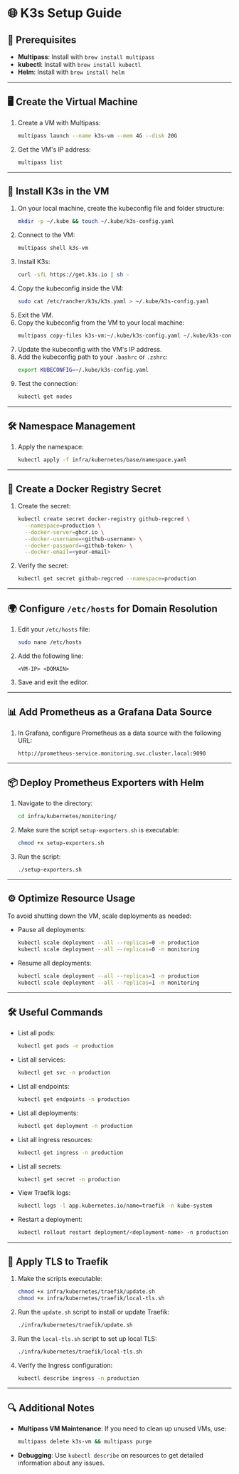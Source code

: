 # 🌐 K3s Setup Guide

## 🚀 Prerequisites

- **Multipass**: Install with `brew install multipass`
- **kubectl**: Install with `brew install kubectl`
- **Helm**: Install with `brew install helm`

---

## 🖥️ Create the Virtual Machine

1. Create a VM with Multipass:
   ```bash
   multipass launch --name k3s-vm --mem 4G --disk 20G
   ```
2. Get the VM's IP address:
   ```bash
   multipass list
   ```

---

## 🔄 Install K3s in the VM

1. On your local machine, create the kubeconfig file and folder structure:
   ```bash
   mkdir -p ~/.kube && touch ~/.kube/k3s-config.yaml
   ```
2. Connect to the VM:
   ```bash
   multipass shell k3s-vm
   ```
3. Install K3s:
   ```bash
   curl -sfL https://get.k3s.io | sh -
   ```
4. Copy the kubeconfig inside the VM:
   ```bash
   sudo cat /etc/rancher/k3s/k3s.yaml > ~/.kube/k3s-config.yaml
   ```
5. Exit the VM.
6. Copy the kubeconfig from the VM to your local machine:
   ```bash
   multipass copy-files k3s-vm:~/.kube/k3s-config.yaml ~/.kube/k3s-config.yaml
   ```
7. Update the kubeconfig with the VM's IP address.
8. Add the kubeconfig path to your `.bashrc` or `.zshrc`:
   ```bash
   export KUBECONFIG=~/.kube/k3s-config.yaml
   ```
9. Test the connection:
   ```bash
   kubectl get nodes
   ```

---

## 🛠️ Namespace Management

1. Apply the namespace:
   ```bash
   kubectl apply -f infra/kubernetes/base/namespace.yaml
   ```

---

## 🔐 Create a Docker Registry Secret

1. Create the secret:
   ```bash
   kubectl create secret docker-registry github-regcred \
     --namespace=production \
     --docker-server=ghcr.io \
     --docker-username=<github-username> \
     --docker-password=<github-token> \
     --docker-email=<your-email>
   ```
2. Verify the secret:
   ```bash
   kubectl get secret github-regcred --namespace=production
   ```

---

## 🌍 Configure `/etc/hosts` for Domain Resolution

1. Edit your `/etc/hosts` file:
   ```bash
   sudo nano /etc/hosts
   ```
2. Add the following line:
   ```
   <VM-IP> <DOMAIN>
   ```
3. Save and exit the editor.

---

## 📊 Add Prometheus as a Grafana Data Source

1. In Grafana, configure Prometheus as a data source with the following URL:
   ```text
   http://prometheus-service.monitoring.svc.cluster.local:9090
   ```

---

## 📦 Deploy Prometheus Exporters with Helm

1. Navigate to the directory:
   ```bash
   cd infra/kubernetes/monitoring/
   ```
2. Make sure the script `setup-exporters.sh` is executable:
   ```bash
   chmod +x setup-exporters.sh
   ```
3. Run the script:
   ```bash
   ./setup-exporters.sh
   ```

---

## ⚙️ Optimize Resource Usage

To avoid shutting down the VM, scale deployments as needed:

- Pause all deployments:

  ```bash
  kubectl scale deployment --all --replicas=0 -n production
  kubectl scale deployment --all --replicas=0 -n monitoring
  ```

- Resume all deployments:

  ```bash
  kubectl scale deployment --all --replicas=1 -n production
  kubectl scale deployment --all --replicas=1 -n monitoring
  ```

---

## 🛠️ Useful Commands

- List all pods:
  ```bash
  kubectl get pods -n production
  ```
- List all services:
  ```bash
  kubectl get svc -n production
  ```
- List all endpoints:
  ```bash
  kubectl get endpoints -n production
  ```
- List all deployments:
  ```bash
  kubectl get deployment -n production
  ```
- List all ingress resources:
  ```bash
  kubectl get ingress -n production
  ```
- List all secrets:
  ```bash
  kubectl get secret -n production
  ```
- View Traefik logs:
  ```bash
  kubectl logs -l app.kubernetes.io/name=traefik -n kube-system
  ```
- Restart a deployment:
  ```bash
  kubectl rollout restart deployment/<deployment-name> -n production
  ```

---

## 🔐 Apply TLS to Traefik

1. Make the scripts executable:
   ```bash
   chmod +x infra/kubernetes/traefik/update.sh
   chmod +x infra/kubernetes/traefik/local-tls.sh
   ```

2. Run the `update.sh` script to install or update Traefik:
   ```bash
   ./infra/kubernetes/traefik/update.sh
   ```

3. Run the `local-tls.sh` script to set up local TLS:
   ```bash
   ./infra/kubernetes/traefik/local-tls.sh
   ```

4. Verify the Ingress configuration:
   ```bash
   kubectl describe ingress -n production
   ```

---

## 🔍 Additional Notes

- **Multipass VM Maintenance**: If you need to clean up unused VMs, use:
  ```bash
  multipass delete k3s-vm && multipass purge
  ```
- **Debugging**: Use `kubectl describe` on resources to get detailed information about any issues.
